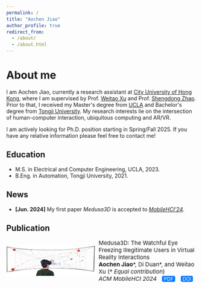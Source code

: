 ```yaml
---
permalink: /
title: "Aochen Jiao"
author_profile: true
redirect_from: 
  - /about/
  - /about.html
---
```

About me
======
I am Aochen Jiao, currently a research assistant at [City University of Hong Kong](https://www.cityu.edu.hk/), where I am supervised by Prof. [Weitao Xu](https://weitaoxu.com) and Prof. [Shengdong Zhao](https://shengdongzhao.com). Prior to that, I received my Master's degree from [UCLA](https://www.ucla.edu/) and Bachelor's degree from [Tongji University](https://en.tongji.edu.cn/p/#/). My research interests lie on the intersection of human-computer interaction, ubiquitous computing and AR/VR.

I am actively looking for Ph.D. position starting in Spring/Fall 2025. If you have any relative information please feel free to contact me!

Education
------
* M.S. in Electrical and Computer Engineering, UCLA, 2023.
* B.Eng. in Automation, Tongji University, 2021.

News
------
* <b>[Jun. 2024]</b> My first paper <i>Medusa3D</i> is accepted to <i>[MobileHCI'24](https://mobilehci.acm.org/2024/)</i>.

<!--
<style>
  ul {
      margin-top: 0;
      padding-top: 0;
      margin-bottom: 0;
      padding-bottom: 0;
    }
  .scrolling-div {
    margin-bottom: 0;
  }
</style>
<div class="scrolling-div" style="padding: 0; height: 30px; overflow-y: scroll; width: 100%; scrollbar-width: none; -ms-overflow-style: none; margin-top: 0;">
  <ul>
    <li><b>[Jun. 2024]</b> My first paper <i>Medusa3D</i> is accepted by <i>[MobileHCI'24](https://mobilehci.acm.org/2024/)</i>.</li>
  </ul>
</div>
-->

Publication
------
<div class="container">
  <img src="../images/Medusa3D_teaser_png.PNG" alt="teaser" class="image">
  <div class="content">
    <p class="info">
      Medusa3D: The Watchful Eye Freezing Illegitimate Users in Virtual Reality Interactions<br>
      <strong>Aochen Jiao</strong>*, Di Duan*, and Weitao Xu <span class="nowrap">(* <i>Equal contribution</i>)</span><br>
      <i>ACM MobileHCI 2024</i> <a href="#" class="button">PDF</a> <a href="https://doi.org/10.1145/3676515" class="button">DOI</a>
    </p>
  </div>
</div>

<style>
  .container {
    display: flex;
    align-items: center;
    flex-wrap: wrap;
  }

  .image {
    width: 235px;
    height: 80px;
    margin-right: 2%;
  }

  .content {
    flex: 1;
  }

  .info {
    font-size: 15px;
    margin: 0;
  }

  .nowrap {
    white-space: nowrap; 
    display: inline-block;
  }

  .button {
    display: inline-block;
    padding: 0px 5px;
    margin-left: 10px;
    font-size: 13px;
    color: white;
    background-color: #007BFF;
    text-decoration: none;
    border-radius: 4px;
  }

  .button:hover {
    background-color: #0056b3;
  }

  .button:link, .button:visited, .button:hover, .button:active {
    text-decoration: none; 
  }
  @media (max-width: 600px) {
    .container {
      display: block;
      text-align: left;
    }
    .image {
      display: block;
      margin: 0 auto 10px auto;
    }
    .content {
      width: 100%;
      text-align: left;
    }
    .info {
      text-align: left;
      margin: 0;
    }
    .nowrap {
      white-space: nowrap;
      display: inline-block;
    }
  }
</style>


<!--This is the front page of a website that is powered by the [Academic Pages template](https://github.com/academicpages/academicpages.github.io) and hosted on GitHub pages. [GitHub pages](https://pages.github.com) is a free service in which websites are built and hosted from code and data stored in a GitHub repository, automatically updating when a new commit is made to the respository. This template was forked from the [Minimal Mistakes Jekyll Theme](https://mmistakes.github.io/minimal-mistakes/) created by Michael Rose, and then extended to support the kinds of content that academics have: publications, talks, teaching, a portfolio, blog posts, and a dynamically-generated CV. You can fork [this repository](https://github.com/academicpages/academicpages.github.io) right now, modify the configuration and markdown files, add your own PDFs and other content, and have your own site for free, with no ads! An older version of this template powers my own personal website at [stuartgeiger.com](http://stuartgeiger.com), which uses [this Github repository](https://github.com/staeiou/staeiou.github.io).-->

<!--A data-driven personal website
======
Like many other Jekyll-based GitHub Pages templates, Academic Pages makes you separate the website's content from its form. The content & metadata of your website are in structured markdown files, while various other files constitute the theme, specifying how to transform that content & metadata into HTML pages. You keep these various markdown (.md), YAML (.yml), HTML, and CSS files in a public GitHub repository. Each time you commit and push an update to the repository, the [GitHub pages](https://pages.github.com/) service creates static HTML pages based on these files, which are hosted on GitHub's servers free of charge.

Many of the features of dynamic content management systems (like Wordpress) can be achieved in this fashion, using a fraction of the computational resources and with far less vulnerability to hacking and DDoSing. You can also modify the theme to your heart's content without touching the content of your site. If you get to a point where you've broken something in Jekyll/HTML/CSS beyond repair, your markdown files describing your talks, publications, etc. are safe. You can rollback the changes or even delete the repository and start over -- just be sure to save the markdown files! Finally, you can also write scripts that process the structured data on the site, such as [this one](https://github.com/academicpages/academicpages.github.io/blob/master/talkmap.ipynb) that analyzes metadata in pages about talks to display [a map of every location you've given a talk](https://academicpages.github.io/talkmap.html).-->

<!--Getting started
======
1. Register a GitHub account if you don't have one and confirm your e-mail (required!)
1. Fork [this repository](https://github.com/academicpages/academicpages.github.io) by clicking the "fork" button in the top right. 
1. Go to the repository's settings (rightmost item in the tabs that start with "Code", should be below "Unwatch"). Rename the repository "[your GitHub username].github.io", which will also be your website's URL.
1. Set site-wide configuration and create content & metadata (see below -- also see [this set of diffs](http://archive.is/3TPas) showing what files were changed to set up [an example site](https://getorg-testacct.github.io) for a user with the username "getorg-testacct")
1. Upload any files (like PDFs, .zip files, etc.) to the files/ directory. They will appear at https://[your GitHub username].github.io/files/example.pdf.  
1. Check status by going to the repository settings, in the "GitHub pages" section-->


<!--For site content, there is one markdown file for each type of content, which are stored in directories like _publications, _talks, _posts, _teaching, or _pages. For example, each talk is a markdown file in the [_talks directory](https://github.com/academicpages/academicpages.github.io/tree/master/_talks). At the top of each markdown file is structured data in YAML about the talk, which the theme will parse to do lots of cool stuff. The same structured data about a talk is used to generate the list of talks on the [Talks page](https://academicpages.github.io/talks), each [individual page](https://academicpages.github.io/talks/2012-03-01-talk-1) for specific talks, the talks section for the [CV page](https://academicpages.github.io/cv), and the [map of places you've given a talk](https://academicpages.github.io/talkmap.html) (if you run this [python file](https://github.com/academicpages/academicpages.github.io/blob/master/talkmap.py) or [Jupyter notebook](https://github.com/academicpages/academicpages.github.io/blob/master/talkmap.ipynb), which creates the HTML for the map based on the contents of the _talks directory).-->

<!--**Markdown generator**

I have also created [a set of Jupyter notebooks](https://github.com/academicpages/academicpages.github.io/tree/master/markdown_generator
) that converts a CSV containing structured data about talks or presentations into individual markdown files that will be properly formatted for the Academic Pages template. The sample CSVs in that directory are the ones I used to create my own personal website at stuartgeiger.com. My usual workflow is that I keep a spreadsheet of my publications and talks, then run the code in these notebooks to generate the markdown files, then commit and push them to the GitHub repository.-->

<!--How to edit your site's GitHub repository
------
Many people use a git client to create files on their local computer and then push them to GitHub's servers. If you are not familiar with git, you can directly edit these configuration and markdown files directly in the github.com interface. Navigate to a file (like [this one](https://github.com/academicpages/academicpages.github.io/blob/master/_talks/2012-03-01-talk-1.md) and click the pencil icon in the top right of the content preview (to the right of the "Raw | Blame | History" buttons). You can delete a file by clicking the trashcan icon to the right of the pencil icon. You can also create new files or upload files by navigating to a directory and clicking the "Create new file" or "Upload files" buttons. 

Example: editing a markdown file for a talk
![Editing a markdown file for a talk](/images/editing-talk.png)

For more info
------
More info about configuring Academic Pages can be found in [the guide](https://academicpages.github.io/markdown/). The [guides for the Minimal Mistakes theme](https://mmistakes.github.io/minimal-mistakes/docs/configuration/) (which this theme was forked from) might also be helpful.-->

